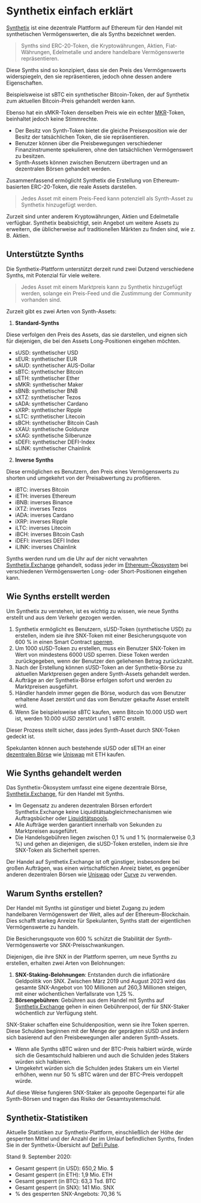 # Synthetix einfach erklärt

[Synthetix](https://synthetix.io/) ist eine dezentrale Plattform auf Ethereum für den Handel mit synthetischen Vermögenswerten, die als Synths bezeichnet werden.

> Synths sind ERC-20-Token, die Kryptowährungen, Aktien, Fiat-Währungen, Edelmetalle und andere handelbare Vermögenswerte repräsentieren.

Diese Synths sind so konzipiert, dass sie den Preis des Vermögenswerts widerspiegeln, den sie repräsentieren, jedoch ohne dessen andere Eigenschaften.

Beispielsweise ist sBTC ein synthetischer Bitcoin-Token, der auf Synthetix zum aktuellen Bitcoin-Preis gehandelt werden kann.

Ebenso hat ein sMKR-Token denselben Preis wie ein echter [MKR](../../token_guides/de/makerdao.md)-Token, beinhaltet jedoch keine Stimmrechte.

- Der Besitz von Synth-Token bietet die gleiche Preisexposition wie der Besitz der tatsächlichen Token, die sie repräsentieren.
- Benutzer können über die Preisbewegungen verschiedener Finanzinstrumente spekulieren, ohne den tatsächlichen Vermögenswert zu besitzen.
- Synth-Assets können zwischen Benutzern übertragen und an dezentralen Börsen gehandelt werden.

Zusammenfassend ermöglicht Synthetix die Erstellung von Ethereum-basierten ERC-20-Token, die reale Assets darstellen.

> Jedes Asset mit einem Preis-Feed kann potenziell als Synth-Asset zu Synthetix hinzugefügt werden.

Zurzeit sind unter anderem Kryptowährungen, Aktien und Edelmetalle verfügbar. Synthetix beabsichtigt, sein Angebot um weitere Assets zu erweitern, die üblicherweise auf traditionellen Märkten zu finden sind, wie z. B. Aktien.

## Unterstützte Synths

Die Synthetix-Plattform unterstützt derzeit rund zwei Dutzend verschiedene Synths, mit Potenzial für viele weitere.

> Jedes Asset mit einem Marktpreis kann zu Synthetix hinzugefügt werden, solange ein Preis-Feed und die Zustimmung der Community vorhanden sind.

Zurzeit gibt es zwei Arten von Synth-Assets:

1. **Standard-Synths**

Diese verfolgen den Preis des Assets, das sie darstellen, und eignen sich für diejenigen, die bei den Assets Long-Positionen eingehen möchten.
- sUSD: synthetischer USD
- sEUR: synthetischer EUR
- sAUD: synthetischer AUS-Dollar
- sBTC: synthetischer Bitcoin
- sETH: synthetischer Ether
- sMKR: synthetischer Maker
- sBNB: synthetischer BNB
- sXTZ: synthetischer Tezos
- sADA: synthetischer Cardano
- sXRP: synthetischer Ripple
- sLTC: synthetischer Litecoin
- sBCH: synthetischer Bitcoin Cash
- sXAU: synthetische Goldunze
- sXAG: synthetische Silberunze
- sDEFI: synthetischer DEFI-Index
- sLINK: synthetischer Chainlink

2. **Inverse Synths**

Diese ermöglichen es Benutzern, den Preis eines Vermögenswerts zu shorten und umgekehrt von der Preisabwertung zu profitieren.
- iBTC: inverses Bitcoin
- iETH: inverses Ethereum
- iBNB: inverses Binance
- iXTZ: inverses Tezos
- iADA: inverses Cardano
- iXRP: inverses Ripple
- iLTC: inverses Litecoin
- iBCH: inverses Bitcoin Cash
- iDEFI: inverses DEFI Index
- iLINK: inverses Chainlink

Synths werden rund um die Uhr auf der nicht verwahrten [Synthetix.Exchange](https://synthetix.exchange) gehandelt, sodass jeder im [Ethereum-Ökosystem](../../token_guides/de/ethereum.md) bei verschiedenen Vermögenswerten Long- oder Short-Positionen eingehen kann.

## Wie Synths erstellt werden

Um Synthetix zu verstehen, ist es wichtig zu wissen, wie neue Synths erstellt und aus dem Verkehr gezogen werden.

1. Synthetix ermöglicht es Benutzern, sUSD-Token (synthetische USD) zu erstellen, indem sie ihre SNX-Token mit einer Besicherungsquote von 600 % in einen Smart Contract [sperren](https://mintr.synthetix.io/).
2. Um 1000 sUSD-Token zu erstellen, muss ein Benutzer SNX-Token im Wert von mindestens 6000 USD sperren. Diese Token werden zurückgegeben, wenn der Benutzer den geliehenen Betrag zurückzahlt.
3. Nach der Erstellung können sUSD-Token an der Synthetix-Börse zu aktuellen Marktpreisen gegen andere Synth-Assets gehandelt werden.
4. Aufträge an der Synthetix-Börse erfolgen sofort und werden zu Marktpreisen ausgeführt.
5. Händler handeln immer gegen die Börse, wodurch das vom Benutzer erhaltene Asset zerstört und das vom Benutzer gekaufte Asset erstellt wird.
6. Wenn Sie beispielsweise sBTC kaufen, wenn Bitcoin 10.000 USD wert ist, werden 10.000 sUSD zerstört und 1 sBTC erstellt.

Dieser Prozess stellt sicher, dass jedes Synth-Asset durch SNX-Token gedeckt ist.

Spekulanten können auch bestehende sUSD oder sETH an einer [dezentralen Börse](../../defi/de/3-decentralized-exchanges.md) wie [Uniswap](../../token_guides/de/uniswap.md) mit ETH kaufen.

## Wie Synths gehandelt werden

Das Synthetix-Ökosystem umfasst eine eigene dezentrale Börse, [Synthetix.Exchange](https://synthetix.exchange), für den Handel mit Synths.

- Im Gegensatz zu anderen dezentralen Börsen erfordert Synthetix.Exchange keine Liquiditätsabgleichmechanismen wie Auftragsbücher oder [Liquiditätspools](../../defi/de/3-decentralized-exchanges.md).
- Alle Aufträge werden garantiert innerhalb von Sekunden zu Marktpreisen ausgeführt.
- Die Handelsgebühren liegen zwischen 0,1 % und 1 % (normalerweise 0,3 %) und gehen an diejenigen, die sUSD-Token erstellen, indem sie ihre SNX-Token als Sicherheit sperren.

Der Handel auf Synthetix.Exchange ist oft günstiger, insbesondere bei großen Aufträgen, was einen wirtschaftlichen Anreiz bietet, es gegenüber anderen dezentralen Börsen wie [Uniswap](../../token_guides/de/uniswap.md) oder [Curve](../../token_guides/de/curve-finance.md) zu verwenden.

## Warum Synths erstellen?

Der Handel mit Synths ist günstiger und bietet Zugang zu jedem handelbaren Vermögenswert der Welt, alles auf der Ethereum-Blockchain. Dies schafft starkeg Anreize für Spekulanten, Synths statt der eigentlichen Vermögenswerte zu handeln.

Die Besicherungsquote von 600 % schützt die Stabilität der Synth-Vermögenswerte vor SNX-Preisschwankungen.

Diejenigen, die ihre SNX in der Plattform sperren, um neue Synths zu erstellen, erhalten zwei Arten von Belohnungen:
1. **SNX-Staking-Belohnungen**: Entstanden durch die inflationäre Geldpolitik von SNX. Zwischen März 2019 und August 2023 wird das gesamte SNX-Angebot von 100 Millionen auf 260,3 Millionen steigen, mit einer wöchentlichen Verfallsrate von 1,25 %.
2. **Börsengebühren**: Gebühren aus dem Handel mit Synths auf [Synthetix.Exchange](https://synthetix.exchange/#/) gehen in einen Gebührenpool, der für SNX-Staker wöchentlich zur Verfügung steht.

SNX-Staker schaffen eine Schuldenposition, wenn sie ihre Token sperren. Diese Schulden beginnen mit der Menge der geprägten sUSD und ändern sich basierend auf den Preisbewegungen aller anderen Synth-Assets.

- Wenn alle Synths sBTC wären und der BTC-Preis halbiert würde, würde sich die Gesamtschuld halbieren und auch die Schulden jedes Stakers würden sich halbieren.
- Umgekehrt würden sich die Schulden jedes Stakers um ein Viertel erhöhen, wenn nur 50 % sBTC wären und der BTC-Preis verdoppelt würde.

Auf diese Weise fungieren SNX-Staker als gepoolte Gegenpartei für alle Synth-Börsen und tragen das Risiko der Gesamtsystemschuld.

## Synthetix-Statistiken

Aktuelle Statistiken zur Synthetix-Plattform, einschließlich der Höhe der gesperrten Mittel und der Anzahl der im Umlauf befindlichen Synths, finden Sie in der Synthetix-Übersicht auf [DeFi Pulse](https://dashboard.synthetix.io).

Stand 9. September 2020:
- Gesamt gesperrt (in USD): 650,2 Mio. $
- Gesamt gesperrt (in ETH): 1,9 Mio. ETH
- Gesamt gesperrt (in BTC): 63,3 Tsd. BTC
- Gesamt gesperrt (in SNX): 141 Mio. SNX
- % des gesperrten SNX-Angebots: 70,36 %